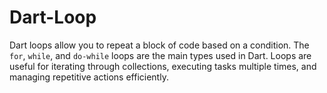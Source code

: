 # Dart-Loop
Dart loops allow you to repeat a block of code based on a condition. The `for`, `while`, and `do-while` loops are the main types used in Dart. Loops are useful for iterating through collections, executing tasks multiple times, and managing repetitive actions efficiently.
